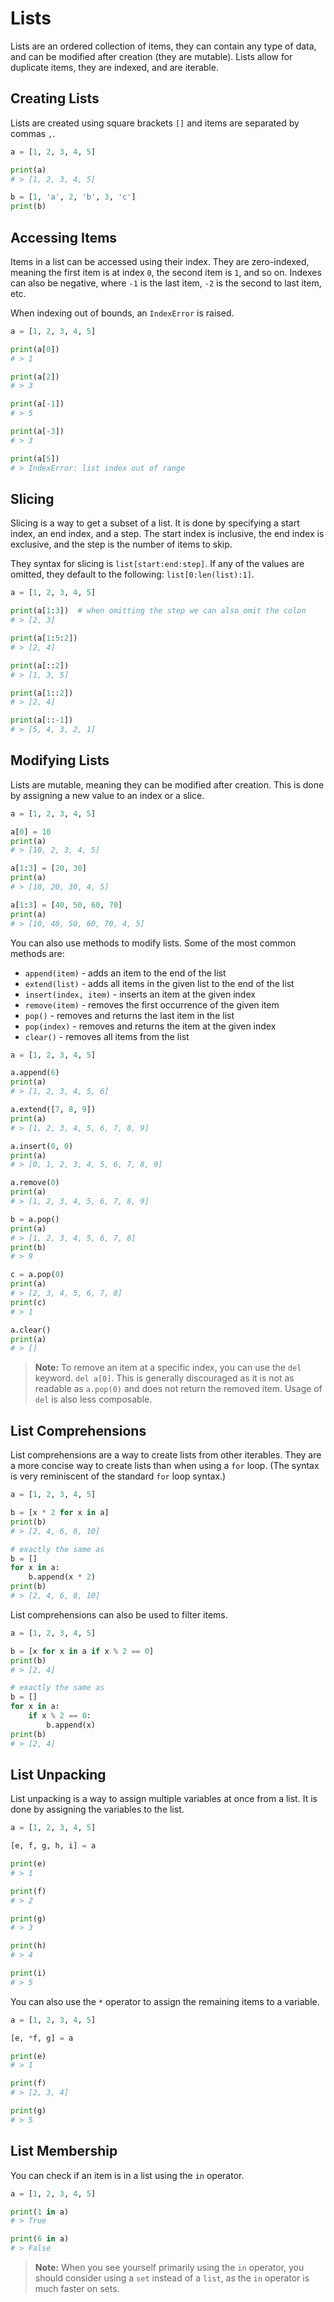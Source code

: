 # Lists

Lists are an ordered collection of items, they can contain any type of data, and can be modified after creation (they
are mutable). Lists allow for duplicate items, they are indexed, and are iterable.

## Creating Lists

Lists are created using square brackets `[]` and items are separated by commas `,`.

```python
a = [1, 2, 3, 4, 5]

print(a)
# > [1, 2, 3, 4, 5]

b = [1, 'a', 2, 'b', 3, 'c']
print(b)
```

## Accessing Items

Items in a list can be accessed using their index. They are zero-indexed, meaning the first item is at index `0`, the
second item is `1`, and so on. Indexes can also be negative, where `-1` is the last item, `-2` is the second to last
item, etc.

When indexing out of bounds, an `IndexError` is raised.

```python
a = [1, 2, 3, 4, 5]

print(a[0])
# > 1

print(a[2])
# > 3

print(a[-1])
# > 5

print(a[-3])
# > 3

print(a[5])
# > IndexError: list index out of range
```

## Slicing

Slicing is a way to get a subset of a list. It is done by specifying a start index, an end index, and a step. The start
index is inclusive, the end index is exclusive, and the step is the number of items to skip.

They syntax for slicing is `list[start:end:step]`. If any of the values are omitted, they default to the
following: `list[0:len(list):1]`.

```python
a = [1, 2, 3, 4, 5]

print(a[1:3])  # when omitting the step we can also omit the colon
# > [2, 3]

print(a[1:5:2])
# > [2, 4]

print(a[::2])
# > [1, 3, 5]

print(a[1::2])
# > [2, 4]

print(a[::-1])
# > [5, 4, 3, 2, 1]
```

## Modifying Lists

Lists are mutable, meaning they can be modified after creation. This is done by assigning a new value to an index or a
slice.

```python
a = [1, 2, 3, 4, 5]

a[0] = 10
print(a)
# > [10, 2, 3, 4, 5]

a[1:3] = [20, 30]
print(a)
# > [10, 20, 30, 4, 5]

a[1:3] = [40, 50, 60, 70]
print(a)
# > [10, 40, 50, 60, 70, 4, 5]
```

You can also use methods to modify lists. Some of the most common methods are:

* `append(item)` - adds an item to the end of the list
* `extend(list)` - adds all items in the given list to the end of the list
* `insert(index, item)` - inserts an item at the given index
* `remove(item)` - removes the first occurrence of the given item
* `pop()` - removes and returns the last item in the list
* `pop(index)` - removes and returns the item at the given index
* `clear()` - removes all items from the list

```python
a = [1, 2, 3, 4, 5]

a.append(6)
print(a)
# > [1, 2, 3, 4, 5, 6]

a.extend([7, 8, 9])
print(a)
# > [1, 2, 3, 4, 5, 6, 7, 8, 9]

a.insert(0, 0)
print(a)
# > [0, 1, 2, 3, 4, 5, 6, 7, 8, 9]

a.remove(0)
print(a)
# > [1, 2, 3, 4, 5, 6, 7, 8, 9]

b = a.pop()
print(a)
# > [1, 2, 3, 4, 5, 6, 7, 8]
print(b)
# > 9

c = a.pop(0)
print(a)
# > [2, 3, 4, 5, 6, 7, 8]
print(c)
# > 1

a.clear()
print(a)
# > []
```

> **Note:** To remove an item at a specific index, you can use the `del` keyword. `del a[0]`. This is generally
> discouraged as it is not as readable as `a.pop(0)` and does not return the removed item. Usage of `del` is also less
> composable.

## List Comprehensions

List comprehensions are a way to create lists from other iterables. They are a more concise way to create lists than
when using a `for` loop. (The syntax is very reminiscent of the standard `for` loop syntax.)

```python
a = [1, 2, 3, 4, 5]

b = [x * 2 for x in a]
print(b)
# > [2, 4, 6, 8, 10]

# exactly the same as
b = []
for x in a:
    b.append(x * 2)
print(b)
# > [2, 4, 6, 8, 10]
```

List comprehensions can also be used to filter items.

```python
a = [1, 2, 3, 4, 5]

b = [x for x in a if x % 2 == 0]
print(b)
# > [2, 4]

# exactly the same as
b = []
for x in a:
    if x % 2 == 0:
        b.append(x)
print(b)
# > [2, 4]
```

## List Unpacking

List unpacking is a way to assign multiple variables at once from a list. It is done by assigning the variables to the
list.

```python
a = [1, 2, 3, 4, 5]

[e, f, g, h, i] = a

print(e)
# > 1

print(f)
# > 2

print(g)
# > 3

print(h)
# > 4

print(i)
# > 5
```

You can also use the `*` operator to assign the remaining items to a variable.

```python
a = [1, 2, 3, 4, 5]

[e, *f, g] = a

print(e)
# > 1

print(f)
# > [2, 3, 4]

print(g)
# > 5
```

## List Membership

You can check if an item is in a list using the `in` operator.

```python
a = [1, 2, 3, 4, 5]

print(1 in a)
# > True

print(6 in a)
# > False
```

> **Note:** When you see yourself primarily using the `in` operator, you should consider using a `set` instead of
> a `list`, as the `in` operator is much faster on sets.

